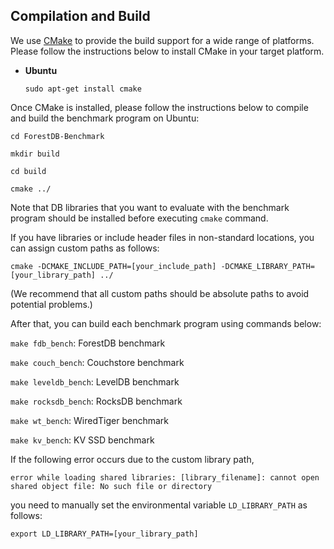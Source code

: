
## Compilation and Build

We use [CMake](http://www.cmake.org/cmake/) to provide the build support for a wide range of platforms. Please follow the instructions below to install CMake in your target platform.

* **Ubuntu**

    `sudo apt-get install cmake`

Once CMake is installed, please follow the instructions below to compile and build the benchmark program on Ubuntu:

`cd ForestDB-Benchmark`

`mkdir build`

`cd build`

`cmake ../`

Note that DB libraries that you want to evaluate with the benchmark program should be installed before executing `cmake` command.

If you have libraries or include header files in non-standard locations, you can assign custom paths as follows:

`cmake -DCMAKE_INCLUDE_PATH=[your_include_path] -DCMAKE_LIBRARY_PATH=[your_library_path] ../`

(We recommend that all custom paths should be absolute paths to avoid potential problems.)

After that, you can build each benchmark program using commands below:

`make fdb_bench`: ForestDB benchmark

`make couch_bench`: Couchstore benchmark

`make leveldb_bench`: LevelDB benchmark

`make rocksdb_bench`: RocksDB benchmark

`make wt_bench`: WiredTiger benchmark

`make kv_bench`: KV SSD benchmark

If the following error occurs due to the custom library path,

`error while loading shared libraries: [library_filename]: cannot open shared object file: No such file or directory`

you need to manually set the environmental variable `LD_LIBRARY_PATH` as follows:

`export LD_LIBRARY_PATH=[your_library_path]`

